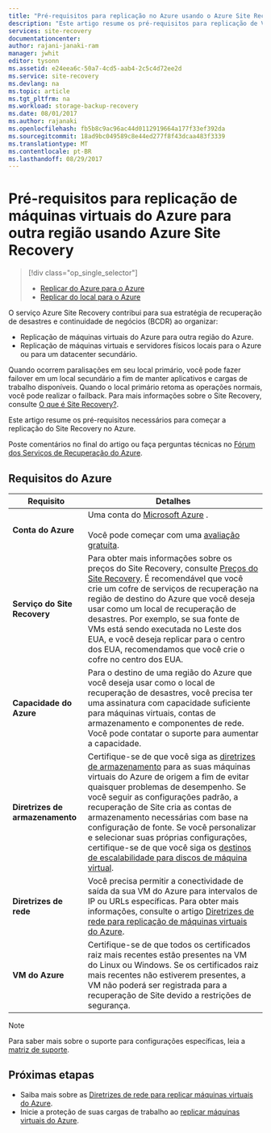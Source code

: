 ```yaml
---
title: "Pré-requisitos para replicação no Azure usando o Azure Site Recovery | Microsoft Docs"
description: "Este artigo resume os pré-requisitos para replicação de VMs e computadores físicos no Azure usando o serviço do Azure Site Recovery."
services: site-recovery
documentationcenter: 
author: rajani-janaki-ram
manager: jwhit
editor: tysonn
ms.assetid: e24eea6c-50a7-4cd5-aab4-2c5c4d72ee2d
ms.service: site-recovery
ms.devlang: na
ms.topic: article
ms.tgt_pltfrm: na
ms.workload: storage-backup-recovery
ms.date: 08/01/2017
ms.author: rajanaki
ms.openlocfilehash: fb5b8c9ac96ac44d0112919664a177f33ef392da
ms.sourcegitcommit: 18ad9bc049589c8e44ed277f8f43dcaa483f3339
ms.translationtype: MT
ms.contentlocale: pt-BR
ms.lasthandoff: 08/29/2017
---
```

#  <a name="prerequisites-for-replicating-azure-virtual-machines-to-another-region-by-using-azure-site-recovery"></a>Pré-requisitos para replicação de máquinas virtuais do Azure para outra região usando Azure Site Recovery

> [!div class="op_single_selector"]
> * [Replicar do Azure para o Azure](site-recovery-azure-to-azure-prereq.md)
> * [Replicar do local para o Azure](site-recovery-prereq.md)

O serviço Azure Site Recovery contribui para sua estratégia de recuperação de desastres e continuidade de negócios (BCDR) ao organizar:
* Replicação de máquinas virtuais do Azure para outra região do Azure.
* Replicação de máquinas virtuais e servidores físicos locais para o Azure ou para um datacenter secundário. 

Quando ocorrem paralisações em seu local primário, você pode fazer failover em um local secundário a fim de manter aplicativos e cargas de trabalho disponíveis. Quando o local primário retoma as operações normais, você pode realizar o failback. Para mais informações sobre o Site Recovery, consulte [O que é Site Recovery?](site-recovery-overview.md).

Este artigo resume os pré-requisitos necessários para começar a replicação do Site Recovery no Azure.

Poste comentários no final do artigo ou faça perguntas técnicas no [Fórum dos Serviços de Recuperação do Azure](https://social.msdn.microsoft.com/forums/azure/home?forum=hypervrecovmgr).


## <a name="azure-requirements"></a>Requisitos do Azure

**Requisito** | **Detalhes**
--- | ---
**Conta do Azure** | Uma conta do [Microsoft Azure](http://azure.microsoft.com/) .<br/><br/> Você pode começar com uma [avaliação gratuita](https://azure.microsoft.com/pricing/free-trial/).
**Serviço do Site Recovery** | Para obter mais informações sobre os preços do Site Recovery, consulte [Preços do Site Recovery](https://azure.microsoft.com/pricing/details/site-recovery/). É recomendável que você crie um cofre de serviços de recuperação na região de destino do Azure que você deseja usar como um local de recuperação de desastres. Por exemplo, se sua fonte de VMs está sendo executada no Leste dos EUA, e você deseja replicar para o centro dos EUA, recomendamos que você crie o cofre no centro dos EUA.|
**Capacidade do Azure** | Para o destino de uma região do Azure que você deseja usar como o local de recuperação de desastres, você precisa ter uma assinatura com capacidade suficiente para máquinas virtuais, contas de armazenamento e componentes de rede. Você pode contatar o suporte para aumentar a capacidade.
**Diretrizes de armazenamento** | Certifique-se de que você siga as [diretrizes de armazenamento](../storage/common/storage-scalability-targets.md#scalability-targets-for-virtual-machine-disks) para as suas máquinas virtuais do Azure de origem a fim de evitar quaisquer problemas de desempenho. Se você seguir as configurações padrão, a recuperação de Site cria as contas de armazenamento necessárias com base na configuração de fonte. Se você personalizar e selecionar suas próprias configurações, certifique-se de que você siga os [destinos de escalabilidade para discos de máquina virtual](../storage/common/storage-scalability-targets.md#scalability-targets-for-virtual-machine-disks).
**Diretrizes de rede** | Você precisa permitir a conectividade de saída da sua VM do Azure para intervalos de IP ou URLs específicas. Para obter mais informações, consulte o artigo [Diretrizes de rede para replicação de máquinas virtuais do Azure](site-recovery-azure-to-azure-networking-guidance.md).
**VM do Azure** | Certifique-se de que todos os certificados raiz mais recentes estão presentes na VM do Linux ou Windows. Se os certificados raiz mais recentes não estiverem presentes, a VM não poderá ser registrada para a recuperação de Site devido a restrições de segurança.

>[!NOTE]
>Para saber mais sobre o suporte para configurações específicas, leia a [matriz de suporte](site-recovery-support-matrix-azure-to-azure.md).

## <a name="next-steps"></a>Próximas etapas
- Saiba mais sobre as [Diretrizes de rede para replicar máquinas virtuais do Azure](site-recovery-azure-to-azure-networking-guidance.md).
- Inicie a proteção de suas cargas de trabalho ao [replicar máquinas virtuais do Azure](site-recovery-azure-to-azure.md).
